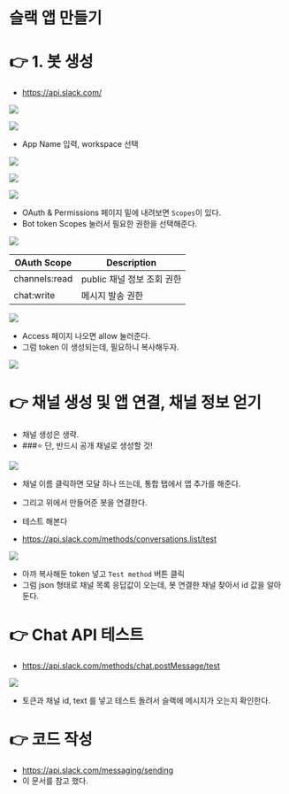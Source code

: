 # 슬랙 앱 만들기

# 👉 1. 봇 생성
- https://api.slack.com/

![](._20220412_create_a_slack_app_images/d7eb2391.png)

![](._20220412_create_a_slack_app_images/c15e8093.png)

- App Name 입력, workspace 선택

![](._20220412_create_a_slack_app_images/51058a31.png)

![](._20220412_create_a_slack_app_images/9a442f29.png)

![](._20220412_create_a_slack_app_images/6301f3a6.png)

- OAuth & Permissions 페이지 밑에 내려보면 `Scopes`이 있다. 
- Bot token Scopes 눌러서 필요한 권한을 선택해준다.

![](._20220412_create_a_slack_app_images/4d8c3fe0.png)

| OAuth Scope   | Description        |
|---------------|--------------------|
| channels:read | public 채널 정보 조회 권한 |
| chat:write    | 메시지 발송 권한          |

![](._20220412_create_a_slack_app_images/82e5d41a.png)

- Access 페이지 나오면 allow 눌러준다.
- 그럼 token 이 생성되는데, 필요하니 복사해두자.

![](._20220412_create_a_slack_app_images/1a4cc9dc.png)

# 👉 채널 생성 및 앱 연결, 채널 정보 얻기
- 채널 생성은 생략. 
- ###⭐️ 단, 반드시 공개 채널로 생성할 것!

![](._20220412_create_a_slack_app_images/1d374ae0.png)

- 채널 이름 클릭하면 모달 하나 뜨는데, 통합 탭에서 앱 추가를 해준다.
- 그리고 위에서 만들어준 봇을 연결한다.

- 테스트 해본다
- https://api.slack.com/methods/conversations.list/test

![](._20220412_create_a_slack_app_images/859b1e1a.png)

- 아까 복사해둔 token 넣고 `Test method` 버튼 클릭
- 그럼 json 형태로 채널 목록 응답값이 오는데, 봇 연결한 채널 찾아서 id 값을 알아둔다.

# 👉 Chat API 테스트
- https://api.slack.com/methods/chat.postMessage/test

![](._20220412_create_a_slack_app_images/4fa8b030.png)

- 토큰과 채널 id, text 를 넣고 테스트 돌려서 슬랙에 메시지가 오는지 확인한다.

# 👉 코드 작성
- https://api.slack.com/messaging/sending
- 이 문서를 참고 했다.
